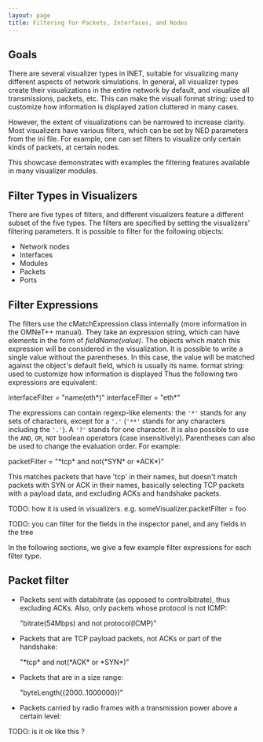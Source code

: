 ```yaml
---
layout: page
title: Filtering for Packets, Interfaces, and Nodes
---
```


## Goals

There are several visualizer types in INET, suitable for visualizing
many different aspects of network simulations. In general, all
visualizer types create their visualizations in the entire network by
default, and visualize all transmissions, packets, etc. This can make
the visuali
format string: used to customize how information is displayed
zation cluttered in many cases.

However, the extent of visualizations can be narrowed to increase
clarity. Most visualizers have various filters, which can be set by NED
parameters from the ini file. For example, one can set filters to
visualize only certain kinds of packets, at certain nodes.

This showcase demonstrates with examples the filtering features
available in many visualizer modules.

## Filter Types in Visualizers

There are five types of filters, and different visualizers feature a
different subset of the five types. The filters are specified by setting
the visualizers' filtering parameters. It is possible to filter for the
following objects:

-   Network nodes
-   Interfaces
-   Modules
-   Packets
-   Ports

## Filter Expressions

The filters use the cMatchExpression class internally (more information
in the OMNeT++ manual). They take an expression string, which can have
elements in the form of <var>fieldName(value)</var>. The objects which
match this expression will be considered in the visualization. It is
possible to write a single value without the parentheses. In this case,
the value will be matched against the object's default field, which is
usually its name.
format string: used to customize how information is displayed
 Thus the following two expressions are equivalent:

<p><div class="snippet">
interfaceFilter = "name(eth*)"
interfaceFilter = "eth*"
</div></p>

The expressions can contain regexp-like elements: the `'*'` stands for
any sets of characters, except for a `'.'` (`'**'` stands for any
characters including the `'.'`). A `'?'` stands for one character. It is
also possible to use the `AND`, `OR`, `NOT` boolean operators (case
insensitively). Parentheses can also be used to change the evaluation
order. For example:

<p><div class="snippet">
packetFilter = "*tcp* and not(*SYN* or *ACK*)"
</div></p>

This matches packets that have 'tcp' in their names, but doesn't match
packets with SYN or ACK in their names, basically selecting TCP packets
with a payload data, and excluding ACKs and handshake packets.

TODO: how it is used in visualizers. e.g. someVisualizer.packetFilter =
foo

TODO: you can filter for the fields in the inspector panel, and any
fields in the tree

In the following sections, we give a few example filter expressions for
each filter type.

## Packet filter

-   Packets sent with databitrate (as opposed to controlbitrate), thus
    excluding ACKs. Also, only packets whose protocol is not ICMP:

    <p><div class="snippet">
    "bitrate(54Mbps) and not protocol(ICMP)"
    </div></p>

-   Packets that are TCP payload packets, not ACKs or part of the
    handshake:

    <p><div class="snippet">
    "*tcp* and not(*ACK* or *SYN*)"
    </div></p>

-   Packets that are in a size range:

    <p><div class="snippet">
    "byteLength({2000..1000000})"
    </div></p>

-   Packets carried by radio frames with a transmission power above a
    certain level:

TODO: is it ok like this ?

<!--
What do i want to say in here ?

- there are 5 types of filters in visualizers: network node, node, packet, interface and port
- some visualizers have parameters that are these
- they take an expression ?

They are using cMatchExpression ... is that needed ?

Examples for the 5 filter types, with 3 or 4 examples each

Some examples:

nodeFilter: where componentType.name(StandardHost) and hasIP(192.168.0.*) ?

want to select nodes that has a certain IP and



<!--
What do i want to say here?

That the visualizations in inet tipically, by default, visualize a certain aspect of the simulation
in the entiry network, at all nodes, and all packets are visualized. The scope of the visualization
can be narrowed, by filtering for nodes, network nodes, packets, interfaces, and ports.
There are 5 types of filters, and different visualizers feature a different subset of the 5 types.

Programmatically, they are xyz. Sometimes they are not called that. Is this even needed?
--> <!--
There are filtering features that are available in many visualizers
one can filter for packets, interfaces, network nodes, modules and ports. These are the kinds that are available.
The filtering narrows the scope of the visualization for clarity. In general, these kinds are available,
but sometimes they are not called that. For example, there is the sourceFilter in xy visualizer, but it is essentially
a nodeFilter.

filters can have expressions...one can filter for the stuff that is in the inspector panel
so something like...visualize transmissions whose someField = someValue

for example, wanna visualize transmissions that have a bitrate of 24Mbps and 6Mbps

packetFilter = bitRate(24Mbps) OR bitrate(6Mbps) AND NOT packetname(ICMP)

this would visualize 24mbps and 6mbps transmissions that are not icmp messages
-->
